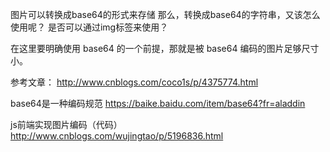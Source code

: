 图片可以转换成base64的形式来存储
那么，转换成base64的字符串，又该怎么使用呢？
是否可以通过img标签来使用？

在这里要明确使用 base64 的一个前提，那就是被 base64 编码的图片足够尺寸小。

参考文章：
http://www.cnblogs.com/coco1s/p/4375774.html


base64是一种编码规范
https://baike.baidu.com/item/base64?fr=aladdin


js前端实现图片编码（代码）
http://www.cnblogs.com/wujingtao/p/5196836.html
